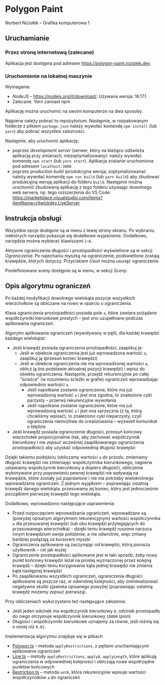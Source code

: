 # Polygon Paint

Norbert Niziołek – Grafika komputerowa 1

## Uruchamianie

### Przez stronę internetową (zalecane)

Aplikacja jest dostępna pod adresem https://polygon-paint.niziolek.dev.

### Uruchomienie na lokalnej maszynie

Wymagania:

- _NodeJS_ – https://nodejs.org/it/download/. Używana wersja: 16.17.1
- Zalecane: _Yarn_ zamiast _npm_

Aplikację można uruchomić na swoim komputerze na dwa sposoby.

Najpierw należy pobrać to repozytorium. Następnie, w rozpakowanym folderze z plikiem `package.json` należy wywołać komendę `npm install` (lub `yarn`) aby pobrać wszystkie zależności.

Następnie, aby uruchomić aplikację:

- poprzez _development server_ (serwer, który na bieżąco odświeża aplikację przy zmianach, niezoptymalizowany): należy wywołać komendę `npm start` (lub `yarn start`). Aplikacja zostanie uruchomiona pod adresem `localhost:3000`
- poprzez _production build_ (produkcyjna wersja, zoptymalizowana): należy wywołać komendę `npm run build` (lub `yarn build`) aby zbudować produkcyjną wersję aplikacji do folderu `build`. Następnie można uruchomić zbudowaną aplikację z tego folderu używając dowolnego web servera, np. tego rozszerzenia do VS Code: https://marketplace.visualstudio.com/items?itemName=ritwickdey.LiveServer

## Instrukcja obsługi

Wszystkie opcje dostępne są w menu z lewej strony ekranu. Po wybraniu niektórych narzędzi pokazuje się dodatkowe wyjaśnienie. Dodatkowo, narzędzia można wybierać klawiszami `1`-`6`.

Aktywne ograniczenia długości i prostopadłości wyświetlone są w sekcji _Ograniczenia_. Po najechaniu myszką na ograniczenie, podświetlone zostają krawędzie, których dotyczy. Przyciskiem _Usuń_ można usunąć ograniczenie.

Predefiniowane sceny dostępne są w menu, w sekcji _Sceny_.

## Opis algorytmu ograniczeń

Po każdej modyfikacji dowolnego wielokąta pozycje wszystkich wierzchołków są obliczane na nowo w oparciu o ograniczenia.

Klasa ograniczenia prostopadłości posiada pole `a`, które zawiera pożądane współczynniki kierunkowe prostych – jest ono uzupełniane podczas aplikowania ograniczeń.

Algorytm aplikowania ograniczeń (wywoływany w pętli, dla każdej krawędzi każdego wielokąta):

- Jeśli krawędź posiada ograniczenia prostopadłości, zaaplikuj je:
  - Jeśli w obiekcie ograniczenia jest już wprowadzona wartość `a`, zaaplikuj ją (przesuń koniec krawędzi)
  - Jeśli w obiekcie ograniczenia nie ma wprowadzonej wartości `a`, oblicz ją (na podstawie aktualnej pozycji krawędzi) i wpisz do obiektu ograniczenia. Następnie, przejdź rekurencyjnie po całej "ścieżce" (w rozumieniu ścieżki w grafie) ograniczeń wprowadzając odpowiednio wartości `a`.
    - Jeśli napotkane zostanie ograniczenie, które ma już wprowadzoną wartość `a` i jest ona zgodna, to znaleziono cykl parzysty – przerwij rekurencyjne wywołania
    - Jeśli napotkane zostanie ograniczenie, które ma już wprowadzoną wartość `a` i jest ona sprzeczna (z tą, którą chcieliśmy wpisać), to znaleziono cykl nieparzysty, czyli ograniczenia niemożliwe do zrealizowania – wyświetl komunikat o błędzie
- Jeśli krawędź posiada ograniczenie długości, przesuń końcowy wierzchołek proporcjonalnie (tak, aby zachować współczynnik kierunkowy i nie _zepsuć_ wcześniej zaaplikowanego ograniczenia prostopadłości) aby uzyskać odpowiednią długość krawędzi

Dzięki takiemu podejściu (obliczamy wartości `a` _do przodu_, zmieniamy długość krawędzi nie zmieniając współczynnika kierunkowego, najpierw ustawiamy współczynnik kierunkowy a dopiero długość), obliczenia wykonywane przy _poprawianiu_ pewnej krawędzi nie wpływają na krawędzie, które zostały już _poprawione_ i nie ma potrzeby wielokrotnego wprowadzania ograniczeń. Z jednym wyjątkiem – poprawiając ostatnią krawędź danego wielokąta, przesuwamy jej koniec, który jest jednocześnie początkiem pierwszej krawędzi tego wielokąta.

Dodatkowo, wprowadzono następujące usprawnienia:

- Przed rozpoczęciem wprowadzania ograniczeń, wprowadzane są (powyżej opisanym algorytmem rekurencyjnym) wartości współczynnika `a` dla przesuwanej krawędzi (lub obu krawędzi przylegających do przesuwanego wierzchołka) - dzięki temu krawędź _ruszana_ narzuca innym krawędziom swoje położenie, a nie odwrotnie, więc zmiany bardziej podążają za kursorem myszki
- Ograniczenia aplikowane są zaczynając od krawędzi, którą porusza użytkownik – cel jak wyżej
- Ograniczenie prostopadłości aplikowane jest w taki sposób, żeby nowy punkt końcowy krawędzi leżał na prostej wyznaczonej przez kolejną krawędź – dzięki temu korygowanie kąta jednej krawędzi nie zmienia kąta następnej krawędzi
- Po zaaplikowaniu wszystkich ograniczeń, ograniczenia długości aplikowane są jeszcze raz, w odwrotnej kolejności, aby zminimalizować negatywne skutki zjawiska opisanego powyżej (poprawiając ostatnią krawędź możemy _zepsuć_ pierwszą).

Przy obliczeniach wykorzystano też następujące założenia:

- Jeśli jeden odcinek ma współczynnik kierunkowy `0`, odcinek prostopadły do niego otrzymuje współczynnik kierunkowy `10000` (pion)
- Długości i współczynniki kierunkowe uznajemy za równe, jeśli różnią się o mniej niż `0.01`.

Implementacja algorytmu znajduje się w plikach

- [Polygon.ts](src/class/Polygon.ts) – metoda `applyRestrictions`, z pętlami uruchamiającymi aplikowanie ograniczeń
- [Line.ts](src/class/Line.ts) – metody `applyRestrictions`, `applyA`, `applyLength`, które aplikują ograniczenia w odpowiedniej kolejności i obliczają nowe współrzędne punktów końcowych
- [Restriction.ts](src/class/Restriction.ts) – metoda `setA`, która rekurencyjnie wpisuje wartości współczynników `a` do ograniczeń
